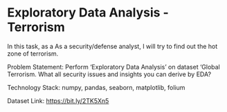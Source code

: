# Exploratory Data Analysis - Terrorism

In this task, as a As a security/defense analyst, I will try to find out the hot zone of terrorism.

Problem Statement: Perform ‘Exploratory Data Analysis’ on dataset ‘Global Terrorism.
What all security issues and insights you can derive by EDA? 

Technology Stack: numpy, pandas, seaborn, matplotlib, folium

Dataset Link: https://bit.ly/2TK5Xn5
